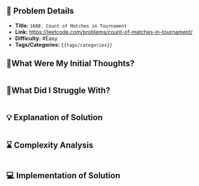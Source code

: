 ## 📝 Problem Details

- **Title:** `1688. Count of Matches in Tournament`
- **Link:** https://leetcode.com/problems/count-of-matches-in-tournament/
- **Difficulty:**  #Easy 
- **Tags/Categories:** `{{tags/categories}}`

## 💭What Were My Initial Thoughts?

```

```

## 🤔What Did I Struggle With?

```

```

## 💡 Explanation of Solution

```

```

## ⌛ Complexity Analysis

```

```

## 💻 Implementation of Solution

```cpp

```